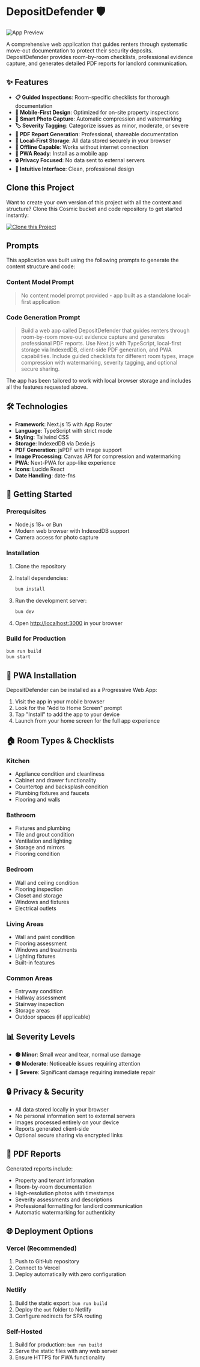 # DepositDefender 🛡️

![App Preview](https://images.unsplash.com/photo-1554995207-c18c203602cb?w=1200&h=300&fit=crop&auto=format)

A comprehensive web application that guides renters through systematic move-out documentation to protect their security deposits. DepositDefender provides room-by-room checklists, professional evidence capture, and generates detailed PDF reports for landlord communication.

## ✨ Features

- **📋 Guided Inspections**: Room-specific checklists for thorough documentation
- **📱 Mobile-First Design**: Optimized for on-site property inspections
- **📸 Smart Photo Capture**: Automatic compression and watermarking
- **🏷️ Severity Tagging**: Categorize issues as minor, moderate, or severe
- **📄 PDF Report Generation**: Professional, shareable documentation
- **💾 Local-First Storage**: All data stored securely in your browser
- **🔄 Offline Capable**: Works without internet connection
- **📲 PWA Ready**: Install as a mobile app
- **🔒 Privacy Focused**: No data sent to external servers
- **🎨 Intuitive Interface**: Clean, professional design

## Clone this Project

Want to create your own version of this project with all the content and structure? Clone this Cosmic bucket and code repository to get started instantly:

[![Clone this Project](https://img.shields.io/badge/Clone%20this%20Project-29abe2?style=for-the-badge&logo=cosmic&logoColor=white)](https://app.cosmicjs.com/projects/new?clone_bucket=68ad001704ea77b1e31e571f&clone_repository=68ad031c04ea77b1e31e5727)

## Prompts

This application was built using the following prompts to generate the content structure and code:

### Content Model Prompt

> No content model prompt provided - app built as a standalone local-first application

### Code Generation Prompt

> Build a web app called DepositDefender that guides renters through room-by-room move-out evidence capture and generates professional PDF reports. Use Next.js with TypeScript, local-first storage via IndexedDB, client-side PDF generation, and PWA capabilities. Include guided checklists for different room types, image compression with watermarking, severity tagging, and optional secure sharing.

The app has been tailored to work with local browser storage and includes all the features requested above.

## 🛠️ Technologies

- **Framework**: Next.js 15 with App Router
- **Language**: TypeScript with strict mode
- **Styling**: Tailwind CSS
- **Storage**: IndexedDB via Dexie.js
- **PDF Generation**: jsPDF with image support
- **Image Processing**: Canvas API for compression and watermarking
- **PWA**: Next-PWA for app-like experience
- **Icons**: Lucide React
- **Date Handling**: date-fns

## 🚀 Getting Started

### Prerequisites

- Node.js 18+ or Bun
- Modern web browser with IndexedDB support
- Camera access for photo capture

### Installation

1. Clone the repository
2. Install dependencies:
   ```bash
   bun install
   ```

3. Run the development server:
   ```bash
   bun dev
   ```

4. Open [http://localhost:3000](http://localhost:3000) in your browser

### Build for Production

```bash
bun run build
bun start
```

## 📱 PWA Installation

DepositDefender can be installed as a Progressive Web App:

1. Visit the app in your mobile browser
2. Look for the "Add to Home Screen" prompt
3. Tap "Install" to add the app to your device
4. Launch from your home screen for the full app experience

## 🏠 Room Types & Checklists

### Kitchen
- Appliance condition and cleanliness
- Cabinet and drawer functionality
- Countertop and backsplash condition
- Plumbing fixtures and faucets
- Flooring and walls

### Bathroom
- Fixtures and plumbing
- Tile and grout condition
- Ventilation and lighting
- Storage and mirrors
- Flooring condition

### Bedroom
- Wall and ceiling condition
- Flooring inspection
- Closet and storage
- Windows and fixtures
- Electrical outlets

### Living Areas
- Wall and paint condition
- Flooring assessment
- Windows and treatments
- Lighting fixtures
- Built-in features

### Common Areas
- Entryway condition
- Hallway assessment
- Stairway inspection
- Storage areas
- Outdoor spaces (if applicable)

## 📊 Severity Levels

- **🟢 Minor**: Small wear and tear, normal use damage
- **🟡 Moderate**: Noticeable issues requiring attention
- **🔴 Severe**: Significant damage requiring immediate repair

## 🔒 Privacy & Security

- All data stored locally in your browser
- No personal information sent to external servers
- Images processed entirely on your device
- Reports generated client-side
- Optional secure sharing via encrypted links

## 📄 PDF Reports

Generated reports include:
- Property and tenant information
- Room-by-room documentation
- High-resolution photos with timestamps
- Severity assessments and descriptions
- Professional formatting for landlord communication
- Automatic watermarking for authenticity

## 🌐 Deployment Options

### Vercel (Recommended)
1. Push to GitHub repository
2. Connect to Vercel
3. Deploy automatically with zero configuration

### Netlify
1. Build the static export: `bun run build`
2. Deploy the `out` folder to Netlify
3. Configure redirects for SPA routing

### Self-Hosted
1. Build for production: `bun run build`
2. Serve the static files with any web server
3. Ensure HTTPS for PWA functionality

<!-- README_END -->